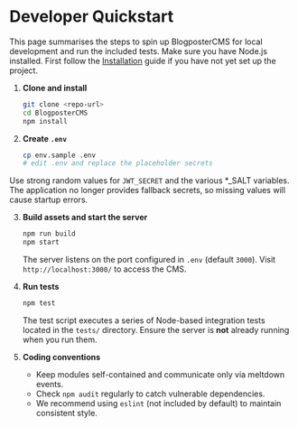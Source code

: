# Developer Quickstart

This page summarises the steps to spin up BlogposterCMS for local development and run the included tests. Make sure you have Node.js installed.
First follow the [Installation](installation.md) guide if you have not yet set up the project.

1. **Clone and install**
   ```bash
   git clone <repo-url>
   cd BlogposterCMS
   npm install
   ```

2. **Create `.env`**
   ```bash
   cp env.sample .env
   # edit .env and replace the placeholder secrets
   ```
  Use strong random values for `JWT_SECRET` and the various *_SALT variables.
  The application no longer provides fallback secrets, so missing values will
  cause startup errors.

3. **Build assets and start the server**
   ```bash
   npm run build
   npm start
   ```
   The server listens on the port configured in `.env` (default `3000`). Visit
   `http://localhost:3000/` to access the CMS.

4. **Run tests**
   ```bash
   npm test
   ```
   The test script executes a series of Node-based integration tests located in
   the `tests/` directory. Ensure the server is **not** already running when you
   run them.

5. **Coding conventions**
   - Keep modules self-contained and communicate only via meltdown events.
   - Check `npm audit` regularly to catch vulnerable dependencies.
   - We recommend using `eslint` (not included by default) to maintain
     consistent style.
